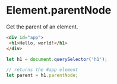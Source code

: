 # Element.parentNode

Get the parent of an element.

```html
<div id="app">
 <h1>Hello, world!</h1>
</div>
```

```js
let h1 = document.querySelector('h1');

// returns the #app element
let parent = h1.parentNode;
```
